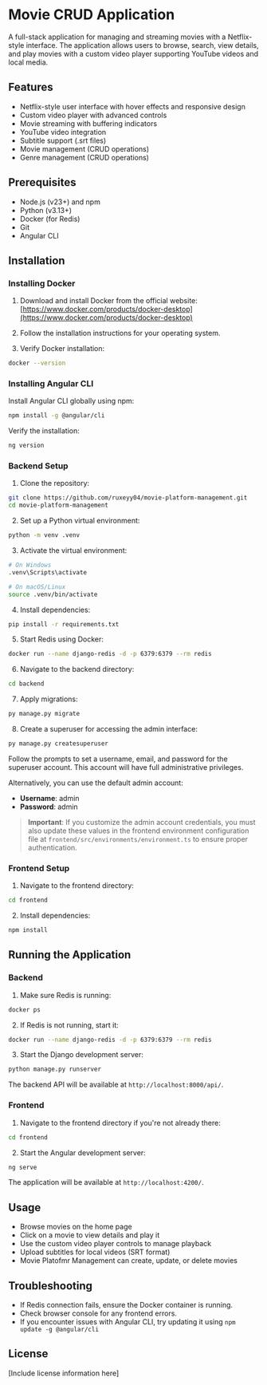 # Movie CRUD Application

A full-stack application for managing and streaming movies with a Netflix-style interface. The application allows users to browse, search, view details, and play movies with a custom video player supporting YouTube videos and local media.

## Features

- Netflix-style user interface with hover effects and responsive design
- Custom video player with advanced controls
- Movie streaming with buffering indicators
- YouTube video integration
- Subtitle support (.srt files)
- Movie management (CRUD operations)
- Genre management (CRUD operations)

## Prerequisites

- Node.js (v23+) and npm
- Python (v3.13+)
- Docker (for Redis)
- Git
- Angular CLI

## Installation

### Installing Docker

1. Download and install Docker from the official website:
   [https://www.docker.com/products/docker-desktop](https://www.docker.com/products/docker-desktop)

2. Follow the installation instructions for your operating system.

3. Verify Docker installation:

```bash
docker --version
```

### Installing Angular CLI

Install Angular CLI globally using npm:

```bash
npm install -g @angular/cli
```

Verify the installation:

```bash
ng version
```

### Backend Setup

1. Clone the repository:

```bash
git clone https://github.com/ruxeyy04/movie-platform-management.git
cd movie-platform-management
```

2. Set up a Python virtual environment:

```bash
python -m venv .venv
```

3. Activate the virtual environment:

```bash
# On Windows
.venv\Scripts\activate

# On macOS/Linux
source .venv/bin/activate
```

4. Install dependencies:

```bash
pip install -r requirements.txt
```

5. Start Redis using Docker:

```bash
docker run --name django-redis -d -p 6379:6379 --rm redis
```

6. Navigate to the backend directory:

```bash
cd backend
```

7. Apply migrations:

```bash
py manage.py migrate
```

8. Create a superuser for accessing the admin interface:

```bash
py manage.py createsuperuser
```

Follow the prompts to set a username, email, and password for the superuser account. This account will have full administrative privileges.

Alternatively, you can use the default admin account:

- **Username**: admin
- **Password**: admin

> **Important**: If you customize the admin account credentials, you must also update these values in the frontend environment configuration file at `frontend/src/environments/environment.ts` to ensure proper authentication.

### Frontend Setup

1. Navigate to the frontend directory:

```bash
cd frontend
```

2. Install dependencies:

```bash
npm install
```

## Running the Application

### Backend

1. Make sure Redis is running:

```bash
docker ps
```

2. If Redis is not running, start it:

```bash
docker run --name django-redis -d -p 6379:6379 --rm redis
```

3. Start the Django development server:

```bash
python manage.py runserver
```

The backend API will be available at `http://localhost:8000/api/`.

### Frontend

1. Navigate to the frontend directory if you're not already there:

```bash
cd frontend
```

2. Start the Angular development server:

```bash
ng serve
```

The application will be available at `http://localhost:4200/`.

## Usage

- Browse movies on the home page
- Click on a movie to view details and play it
- Use the custom video player controls to manage playback
- Upload subtitles for local videos (SRT format)
- Movie Platofmr Management can create, update, or delete movies

## Troubleshooting

- If Redis connection fails, ensure the Docker container is running.
- Check browser console for any frontend errors.
- If you encounter issues with Angular CLI, try updating it using `npm update -g @angular/cli`

## License

[Include license information here]
